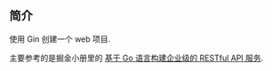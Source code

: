 ## 简介

使用 Gin 创建一个 web 项目.

主要参考的是掘金小册里的
[基于 Go 语言构建企业级的 RESTful API 服务](https://juejin.im/book/5b0778756fb9a07aa632301e).
